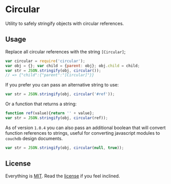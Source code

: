 # Circular

Utility to safely stringify objects with circular references.

## Usage

Replace all circular references with the string `[Circular]`;

```javascript
var circular = require('circular');
var obj = {}; var child = {parent: obj}; obj.child = child;
var str = JSON.stringify(obj, circular());
// => {"child":{"parent":"[Circular]"}}
```

If you prefer you can pass an alternative string to use:

```javascript
var str = JSON.stringify(obj, circular('#ref'));
```

Or a function that returns a string:

```javascript
function ref(value){return '' + value};
var str = JSON.stringify(obj, circular(ref));
```
As of version `1.0.4` you can also pass an additional boolean that will convert function references to strings, useful for converting javascript modules to `couchdb` design documents.

```javascript
var str = JSON.stringify(obj, circular(null, true));
```

## License

Everything is [MIT](http://en.wikipedia.org/wiki/MIT_License). Read the [license](/LICENSE) if you feel inclined.
